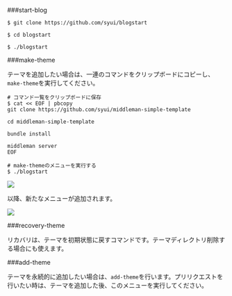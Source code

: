 
###start-blog

```
$ git clone https://github.com/syui/blogstart

$ cd blogstart

$ ./blogstart
```

###make-theme

テーマを追加したい場合は、一連のコマンドをクリップボードにコピーし、`make-theme`を実行してください。

```
# コマンド一覧をクリップボードに保存
$ cat << EOF | pbcopy
git clone https://github.com/syui/middleman-simple-template

cd middleman-simple-template

bundle install

middleman server
EOF

# make-themeのメニューを実行する
$ ./blogstart
```

![](https://lh4.googleusercontent.com/-cqQ1oh_50Ro/VQAw2lvlIbI/AAAAAAAAAjY/AMHfSF5yWoQ/s800/%25E3%2582%25B9%25E3%2582%25AF%25E3%2583%25AA%25E3%2583%25BC%25E3%2583%25B3%25E3%2582%25B7%25E3%2583%25A7%25E3%2583%2583%25E3%2583%2588.png)

以降、新たなメニューが追加されます。

![](http://lh3.ggpht.com/-MCWn1gj49vE/VQAui13vrZI/AAAAAAAAAjE/gEeQ20VhiHg/s0/.DS_Store.png)

###recovery-theme

リカバリは、テーマを初期状態に戻すコマンドです。テーマディレクトリ削除する場合にも使えます。

###add-theme

テーマを永続的に追加したい場合は、`add-theme`を行います。プリリクエストを行いたい時は、テーマを追加した後、このメニューを実行してください。

